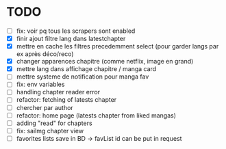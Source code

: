# TODO

- [ ] fix: voir pq tous les scrapers sont enabled
- [x] finir ajout filtre lang dans latestchapter
- [x] mettre en cache les filtres precedemment select (pour garder langs par ex après déco/reco)
- [x] changer apparences chapitre (comme netflix, image en grand)
- [x] mettre lang dans affichage chapitre / manga card
- [ ] mettre systeme de notification pour manga fav
- [ ] fix: env variables
- [ ] handling chapter reader error
- [ ] refactor: fetching of latests chapter
- [ ] chercher par author
- [ ] refactor: home page (latests chapter from liked mangas)
- [ ] adding "read" for chapters
- [ ] fix: sailmg chapter view
- [ ] favorites lists save in BD -> favList id can be put in request
